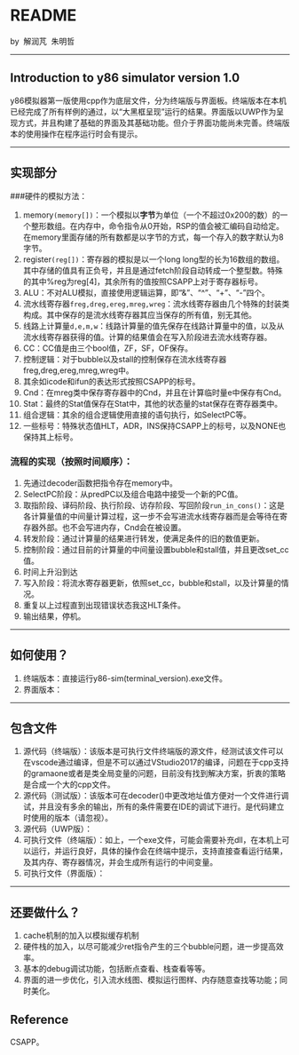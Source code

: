 # README

by
​	解润芃
​	朱明哲

---

## Introduction to y86 simulator version 1.0

y86模拟器第一版使用cpp作为底层文件，分为终端版与界面板。终端版本在本机已经完成了所有样例的通过，以“大黑框呈现”运行的结果。界面版以UWP作为呈现方式，并且构建了基础的界面及其基础功能。但介于界面功能尚未完善。终端版本的使用操作在程序运行时会有提示。

---

## 实现部分

###硬件的模拟方法：

1. memory`(memory[])`：一个模拟以**字节**为单位（一个不超过0x200的数）的一个整形数组。在内存中，命令指令从0开始，RSP的值会被汇编码自动给定。在memory里面存储的所有数都是以字节的方式，每一个存入的数字默认为8字节。
2. register`(reg[])`：寄存器的模拟是以一个long long型的长为16数组的数组。其中存储的值具有正负号，并且是通过fetch阶段自动转成一个整型数。特殊的其中%reg为reg[4]，其余所有的值按照CSAPP上对于寄存器标号。
3. ALU：不对ALU模拟，直接使用逻辑运算，即“&”、“^”、“+”、“-”四个。
4. 流水线寄存器`freg,dreg,ereg,mreg,wreg`：流水线寄存器由几个特殊的封装类构成。其中保存的是流水线寄存器其应当保存的所有值，别无其他。
5. 线路上计算量`d,e,m,w`：线路计算量的值先保存在线路计算量中的值，以及从流水线寄存器获得的值。计算的结果值会在写入阶段进去流水线寄存器。
6. CC：CC值是由三个bool值，ZF，SF，OF保存。
7. 控制逻辑：对于bubble以及stall的控制保存在流水线寄存器freg,dreg,ereg,mreg,wreg中。
8. 其余如icode和ifun的表达形式按照CSAPP的标号。
9. Cnd：在mreg类中保存寄存器中的Cnd，并且在计算临时量e中保存有Cnd。
10. Stat：最终的Stat值保存在Stat中，其他的状态量的stat保存在寄存器类中。
11. 组合逻辑：其余的组合逻辑使用直接的语句执行，如SelectPC等。
12. 一些标号：特殊状态值HLT，ADR，INS保持CSAPP上的标号，以及NONE也保持其上标号。

### 流程的实现（按照时间顺序）：

1. 先通过decoder函数把指令存在memory中。
2. SelectPC阶段：从predPC以及组合电路中接受一个新的PC值。
3. 取指阶段、译码阶段、执行阶段、访存阶段、写回阶段`run_in_cons()`：这是各计算量值的中间量计算过程，这一步不会写进流水线寄存器而是会等待在寄存器外部。也不会写进内存，Cnd会在被设置。
4. 转发阶段：通过计算量的结果进行转发，使满足条件的旧的数值更新。
5. 控制阶段：通过目前的计算量的中间量设置bubble和stall值，并且更改set_cc值。
6. 时间上升沿到达
7. 写入阶段：将流水寄存器更新，依照set_cc，bubble和stall，以及计算量的情况。
8. 重复以上过程直到出现错误状态我这HLT条件。
9. 输出结果，停机。

---

## 如何使用？

1. 终端版本：直接运行y86-sim(terminal_version).exe文件。
2. 界面版本：

---

## 包含文件

1. 源代码（终端版）：该版本是可执行文件终端版的源文件，经测试该文件可以在vscode通过编译，但是不可以通过VStudio2017的编译，问题在于cpp支持的gramaone或者是类全局变量的问题，目前没有找到解决方案，折衷的策略是合成一个大的cpp文件。
2. 源代码（测试版）：该版本可在decoder()中更改地址值方便对一个文件进行调试，并且没有多余的输出，所有的条件需要在IDE的调试下进行。是代码建立时使用的版本（请忽视）。
3. 源代码（UWP版）：
4. 可执行文件（终端版）：如上，一个exe文件，可能会需要补充dll，在本机上可以运行，并运行良好，具体的操作会在终端中提示，支持直接查看运行结果，及其内存、寄存器情况，并会生成所有运行的中间变量。
5. 可执行文件（界面版）：

---

## 还要做什么？

1. cache机制的加入以模拟缓存机制
2. 硬件栈的加入，以尽可能减少ret指令产生的三个bubble问题，进一步提高效率。
3. 基本的debug调试功能，包括断点查看、栈查看等等。
4. 界面的进一步优化，引入流水线图、模拟运行图样、内存随意查找等功能；同时美化。

## Reference

CSAPP。





